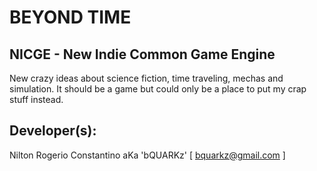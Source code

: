 # BEYOND TIME
## NICGE - New Indie Common Game Engine
 
New crazy ideas about science fiction, time traveling, mechas and simulation.
It should be a game but could only be a place to put my crap stuff instead.

## Developer(s):
Nilton Rogerio Constantino aKa 'bQUARKz' [ bquarkz@gmail.com ]
